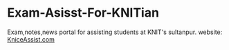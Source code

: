 # Exam-Asisst-For-KNITian
Exam,notes,news portal for assisting students at KNIT's sultanpur. 
website: [KniceAssist.com](http://kniceassist.com/)
